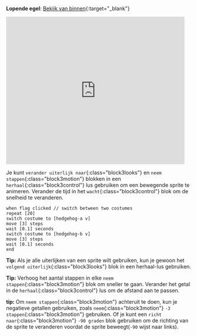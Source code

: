 **Lopende egel**: [Bekijk van binnen](https://scratch.mit.edu/projects/499398615/editor){:target="_blank"}

<div class="scratch-preview">
  <iframe allowtransparency="true" width="485" height="402" src="https://scratch.mit.edu/projects/embed/499398615/?autostart=false" frameborder="0"></iframe>
</div>

Je kunt `verander uiterlijk naar`{:class="block3looks"} en `neem stappen`{:class="block3motion"} blokken in een `herhaal`{:class="block3control"} lus gebruiken om een bewegende sprite te animeren. Verander de tijd in het `wacht`{:class="block3control"} blok om de snelheid te veranderen.

```blocks3
when flag clicked // switch between two costumes
repeat [20]
switch costume to [hedgehog-a v]
move [3] steps
wait [0.1] seconds
switch costume to [hedgehog-b v]
move [3] steps
wait [0.1] seconds
end
```

**Tip:** Als je alle uiterlijken van een sprite wilt gebruiken, kun je gewoon het `volgend uiterlijk`{:class="block3looks"} blok in een herhaal-lus gebruiken.

**Tip:** Verhoog het aantal stappen in elke `neem stappen`{:class="block3motion"} blok om sneller te gaan. Verander het getal in de `herhaal`{:class="block3control"} lus om de afstand aan te passen.

**tip:** Om `neem stappen`{:class="block3motion"} achteruit te doen, kun je negatieve getallen gebruiken, zoals `neem`{:class="block3motion"} `-3` `stappen`{:class="block3motion"} gebruiken. Of je kunt een `richt naar`{:class="block3motion"} `-90 graden` blok gebruiken om de richting van de sprite te veranderen voordat de sprite beweegt(`-90` wijst naar links). 

